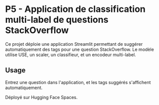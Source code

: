 # P5 - Application de classification multi-label de questions StackOverflow

Ce projet déploie une application Streamlit permettant de suggérer automatiquement des tags pour une question StackOverflow. Le modèle utilise USE, un scaler, un classifieur, et un encodeur multi-label.

## Usage

Entrez une question dans l'application, et les tags suggérés s'affichent automatiquement.

Déployé sur Hugging Face Spaces.
